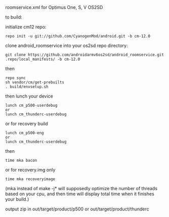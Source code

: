 roomservice.xml for Optimus One, S, V OS2SD

to build:

initialize cm12 repo:

    repo init -u git://github.com/CyanogenMod/android.git -b cm-12.0

clone android_roomservice into your os2sd repo directory:

    git clone https://github.com/androidarmv6os2sd/android_roomservice.git .repo/local_manifests/ -b cm-12.0

then

    repo sync
    sh vendor/cm/get-prebuilts
    . build/envsetup.sh

then lunch your device

    lunch cm_p500-userdebug
    or
    lunch cm_thunderc-userdebug

or  for recovery build

    lunch cm_p500-eng
    or
    lunch cm_thunderc-userdebug

then

    time mka bacon

or  for recovery.img only

    time mka recoveryimage

(mka instead of make -j* will supposedly optimize the number of threads based on your cpu, and then time will display total time when it finishes your build.)

output zip in
    out/target/product/p500
    or
    out/target/product/thunderc
